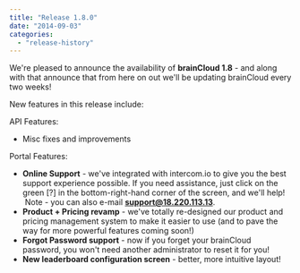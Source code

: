 ```yaml
---
title: "Release 1.8.0"
date: "2014-09-03"
categories: 
  - "release-history"
---
```


We're pleased to announce the availability of **brainCloud 1.8** - and along with that announce that from here on out we'll be updating brainCloud every two weeks!

New features in this release include:

API Features:

- Misc fixes and improvements

Portal Features:

- **Online Support** - we've integrated with intercom.io to give you the best support experience possible. If you need assistance, just click on the green \[?\] in the bottom-right-hand corner of the screen, and we'll help!  Note - you can also e-mail **support@18.220.113.13**.
- **Product + Pricing revamp** - we've totally re-designed our product and pricing management system to make it easier to use (and to pave the way for more powerful features coming soon!)
- **Forgot Password support** - now if you forget your brainCloud password, you won't need another administrator to reset it for you!
- **New leaderboard configuration screen** - better, more intuitive layout!
